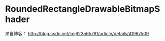 # RoundedRectangleDrawableBitmapShader
来自博客：
http://blog.csdn.net/lmj623565791/article/details/41967509
